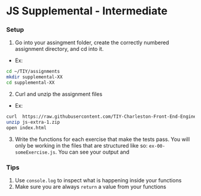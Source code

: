 # JS Supplemental - Intermediate

### Setup 
1. Go into your assingment folder, create the correctly numbered assignment directory, and cd into it.
  - Ex:
  ```sh
  cd ~/TIY/assignments
  mkdir supplemental-XX
  cd supplemental-XX
  ```

2. Curl and unzip the assignment files
  - Ex:
  ```sh
  curl  https://raw.githubusercontent.com/TIY-Charleston-Front-End-Engineering/Course-Guide/master/assignments/js-extra-1/js-extra-1.zip > js-extra-1.zip
  unzip js-extra-1.zip
  open index.html
  ```
  
3. Write the functions for each exercise that make the tests pass. You will only be working in the files that are structured like so: `ex-00-someExercise.js`. You can see your output and 

### Tips
1. Use `console.log` to inspect what is happening inside your functions
2. Make sure you are always `return` a value from your functions

